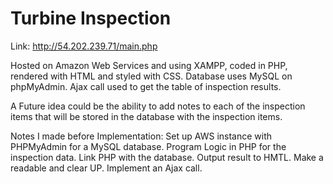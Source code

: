 # Turbine Inspection
Link: http://54.202.239.71/main.php

Hosted on Amazon Web Services and using XAMPP, coded in PHP, rendered with HTML and styled with CSS. 
Database uses MySQL on phpMyAdmin. 
Ajax call used to get the table of inspection results.

A Future idea could be the ability to add notes to each of the inspection items that will be stored in the database with the inspection items.

Notes I made before Implementation: 
Set up AWS instance with PHPMyAdmin for a MySQL database. 
Program Logic in PHP for the inspection data. 
Link PHP with the database. 
Output result to HMTL. 
Make a readable and clear UP. 
Implement an Ajax call.

